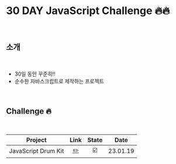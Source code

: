 # 30 DAY JavaScript Challenge 🔥🔥

<br />

## 소개

<br />

- 30일 동안 꾸준히!!
- 순수한 자바스크립트로 제작하는 프로젝트

<br />

## Challenge 🔥

<br />

|       Project       |                   Link                   | State |   Date   |
| :-----------------: | :--------------------------------------: | :---: | :------: |
| JavaScript Drum Kit | [✏️](./01%20-%20JavaScript%20Drum%20Kit) |  ☑️   | 23.01.19 |
